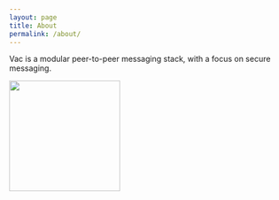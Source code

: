 ```yaml
---
layout: page
title: About
permalink: /about/
---
```


Vac is a modular peer-to-peer messaging stack, with a focus on secure messaging.

<img src="{{site.baseurl}}/assets/img/vac.png" width="200">
